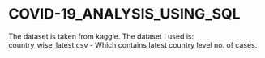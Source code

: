 # COVID-19_ANALYSIS_USING_SQL
 The dataset is taken from kaggle.
 The dataset I used is: country_wise_latest.csv - Which contains latest country level no. of cases.
 
